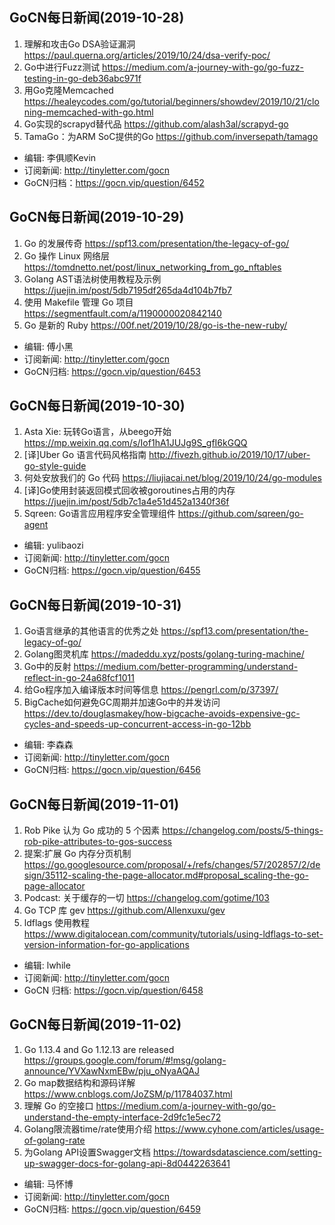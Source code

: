 ## GoCN每日新闻(2019-10-28)

1. 理解和攻击Go DSA验证漏洞 https://paul.querna.org/articles/2019/10/24/dsa-verify-poc/
2. Go中进行Fuzz测试 https://medium.com/a-journey-with-go/go-fuzz-testing-in-go-deb36abc971f
3. 用Go克隆Memcached https://healeycodes.com/go/tutorial/beginners/showdev/2019/10/21/cloning-memcached-with-go.html
4. Go实现的scrapyd替代品 https://github.com/alash3al/scrapyd-go
5. TamaGo：为ARM SoC提供的Go https://github.com/inversepath/tamago

* 编辑: 李俱顺Kevin
* 订阅新闻: http://tinyletter.com/gocn
* GoCN归档：https://gocn.vip/question/6452

## GoCN每日新闻(2019-10-29)

1. Go 的发展传奇 https://spf13.com/presentation/the-legacy-of-go/
2. Go 操作 Linux 网络层 https://tomdnetto.net/post/linux_networking_from_go_nftables
3. Golang AST语法树使用教程及示例 https://juejin.im/post/5db7195df265da4d104b7fb7
4. 使用 Makefile 管理 Go 项目 https://segmentfault.com/a/1190000020842140
5. Go 是新的 Ruby https://00f.net/2019/10/28/go-is-the-new-ruby/

* 编辑: 傅小黑
* 订阅新闻: http://tinyletter.com/gocn
* GoCN归档: https://gocn.vip/question/6453

## GoCN每日新闻(2019-10-30)

1. Asta Xie: 玩转Go语言，从beego开始 https://mp.weixin.qq.com/s/Iof1hA1JUJg9S_gfI6kGQQ
2. [译]Uber Go 语言代码风格指南 http://fivezh.github.io/2019/10/17/uber-go-style-guide
3. 何处安放我们的 Go 代码 https://liujiacai.net/blog/2019/10/24/go-modules
4. [译]Go使用封装返回模式回收被goroutines占用的内存 https://juejin.im/post/5db7c1a4e51d452a1340f36f
5. Sqreen: Go语言应用程序安全管理组件 https://github.com/sqreen/go-agent

* 编辑: yulibaozi 
* 订阅新闻: http://tinyletter.com/gocn
* GoCN归档: https://gocn.vip/question/6455

## GoCN每日新闻(2019-10-31)

1. Go语言继承的其他语言的优秀之处 https://spf13.com/presentation/the-legacy-of-go/
2. Golang图灵机库 https://madeddu.xyz/posts/golang-turing-machine/
3. Go中的反射 https://medium.com/better-programming/understand-reflect-in-go-24a68fcf1011
4. 给Go程序加入编译版本时间等信息 https://pengrl.com/p/37397/
5. BigCache如何避免GC周期并加速Go中的并发访问 https://dev.to/douglasmakey/how-bigcache-avoids-expensive-gc-cycles-and-speeds-up-concurrent-access-in-go-12bb

* 编辑: 李森森
* 订阅新闻: http://tinyletter.com/gocn
* GoCN归档: https://gocn.vip/question/6456

## GoCN每日新闻(2019-11-01)

1. Rob Pike 认为 Go 成功的 5 个因素 https://changelog.com/posts/5-things-rob-pike-attributes-to-gos-success
2. 提案:扩展 Go 内存分页机制 https://go.googlesource.com/proposal/+/refs/changes/57/202857/2/design/35112-scaling-the-page-allocator.md#proposal_scaling-the-go-page-allocator
3. Podcast: 关于缓存的一切 https://changelog.com/gotime/103
4. Go TCP 库 gev https://github.com/Allenxuxu/gev
5. ldflags 使用教程 https://www.digitalocean.com/community/tutorials/using-ldflags-to-set-version-information-for-go-applications

* 编辑: lwhile
* 订阅新闻: http://tinyletter.com/gocn
* GoCN 归档: https://gocn.vip/question/6458

## GoCN每日新闻(2019-11-02)

1. Go 1.13.4 and Go 1.12.13 are released https://groups.google.com/forum/#!msg/golang-announce/YVXawNxmEBw/pju_oNyaAQAJ
2. Go map数据结构和源码详解 https://www.cnblogs.com/JoZSM/p/11784037.html
3. 理解 Go 的空接口 https://medium.com/a-journey-with-go/go-understand-the-empty-interface-2d9fc1e5ec72
4. Golang限流器time/rate使用介绍 https://www.cyhone.com/articles/usage-of-golang-rate
5. 为Golang API设置Swagger文档 https://towardsdatascience.com/setting-up-swagger-docs-for-golang-api-8d0442263641

* 编辑: 马怀博 
* 订阅新闻: http://tinyletter.com/gocn
* GoCN归档: https://gocn.vip/question/6459
